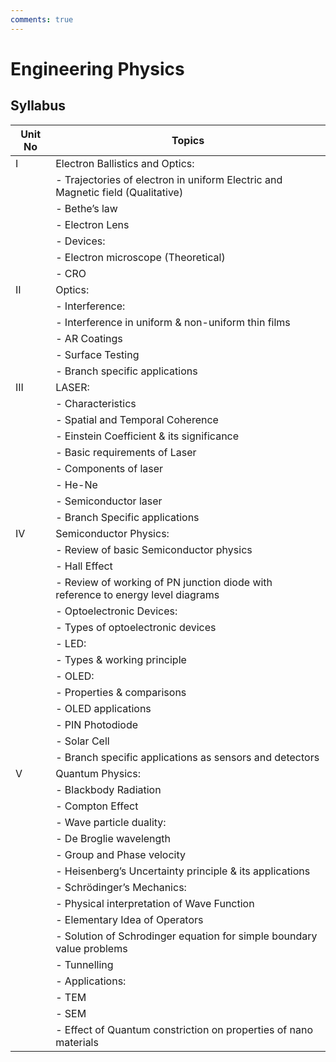 ```yaml
---
comments: true
--- 
```

# Engineering Physics

## Syllabus

| Unit No | Topics                                                                                          |
|---------|------------------------------------------------------------------------------------------------|
| I       | Electron Ballistics and Optics:                                                                |
|         |   - Trajectories of electron in uniform Electric and Magnetic field (Qualitative)              |
|         |   - Bethe’s law                                                                                 |
|         |   - Electron Lens                                                                               |
|         |   - Devices:                                                                                   |
|         |     - Electron microscope (Theoretical)                                                        |
|         |     - CRO                                                                                        |
| II      | Optics:                                                                                         |
|         |   - Interference:                                                                              |
|         |     - Interference in uniform & non-uniform thin films                                         |
|         |     - AR Coatings                                                                              |
|         |   - Surface Testing                                                                            |
|         |   - Branch specific applications                                                               |
| III     | LASER:                                                                                          |
|         |   - Characteristics                                                                            |
|         |   - Spatial and Temporal Coherence                                                             |
|         |   - Einstein Coefficient & its significance                                                    |
|         |   - Basic requirements of Laser                                                                |
|         |   - Components of laser                                                                        |
|         |     - He-Ne                                                                                    |
|         |     - Semiconductor laser                                                                      |
|         |   - Branch Specific applications                                                               |
| IV      | Semiconductor Physics:                                                                         |
|         |   - Review of basic Semiconductor physics                                                      |
|         |   - Hall Effect                                                                                |
|         |   - Review of working of PN junction diode with reference to energy level diagrams             |
|         |   - Optoelectronic Devices:                                                                    |
|         |     - Types of optoelectronic devices                                                          |
|         |     - LED:                                                                                     |
|         |       - Types & working principle                                                              |
|         |     - OLED:                                                                                    |
|         |       - Properties & comparisons                                                               |
|         |       - OLED applications                                                                      |
|         |     - PIN Photodiode                                                                           |
|         |     - Solar Cell                                                                               |
|         |   - Branch specific applications as sensors and detectors                                       |
| V       | Quantum Physics:                                                                               |
|         |   - Blackbody Radiation                                                                        |
|         |   - Compton Effect                                                                             |
|         |   - Wave particle duality:                                                                     |
|         |     - De Broglie wavelength                                                                    |
|         |     - Group and Phase velocity                                                                 |
|         |   - Heisenberg’s Uncertainty principle & its applications                                       |
|         |   - Schrödinger’s Mechanics:                                                                   |
|         |     - Physical interpretation of Wave Function                                                  |
|         |     - Elementary Idea of Operators                                                             |
|         |     - Solution of Schrodinger equation for simple boundary value problems                        |
|         |     - Tunnelling                                                                               |
|         |   - Applications:                                                                              |
|         |     - TEM                                                                                      |
|         |     - SEM                                                                                      |
|         |     - Effect of Quantum constriction on properties of nano materials                             |
